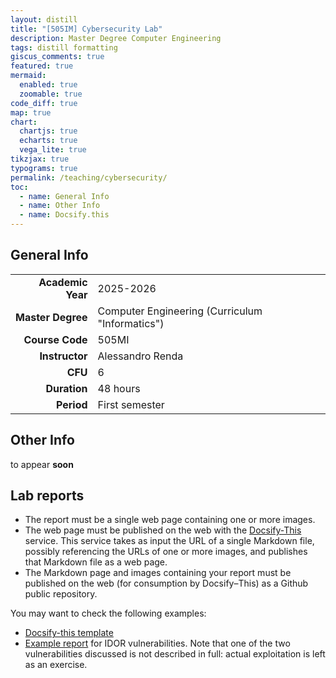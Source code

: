 ```yaml
---
layout: distill
title: "[505IM] Cybersecurity Lab"
description: Master Degree Computer Engineering
tags: distill formatting
giscus_comments: true
featured: true
mermaid:
  enabled: true
  zoomable: true
code_diff: true
map: true
chart:
  chartjs: true
  echarts: true
  vega_lite: true
tikzjax: true
typograms: true
permalink: /teaching/cybersecurity/
toc:
  - name: General Info
  - name: Other Info
  - name: Docsify.this
---
```




## General Info

|  |                            |
|----------:|-----------------------------------------------|
| **Academic Year**      | 2025-2026       |
| **Master Degree**       | Computer Engineering (Curriculum "Informatics")       |
| **Course Code**       | 505MI                          |
| **Instructor**      | Alessandro Renda                         |
| **CFU**      | 6 |
| **Duration**    | 48 hours |
| **Period**     | First semester              |

## Other Info


<div class="callout-note">
  <p>to appear <strong>soon</strong></p>
</div>


## Lab reports 

- The report must be a single web page containing one or more images.
- The web page must be published on the web with the [Docsify-⁠This](https://docsify-this.net/#/) service. This service takes as input the URL of a single Markdown file, possibly referencing the URLs of one or more images, and publishes that Markdown file as a web page.
- The Markdown page and images containing your report must be published on the web (for consumption by Docsify⁠–⁠This) as a Github public repository.


You may want to check the following examples:
- [Docsify-this template](https://docsify-this.net/?basePath=https://raw.githubusercontent.com/alerenda/alerenda.github.io/master/_reports/template&homepage=home.md#/)
- [Example report](https://docsify-this.net/?basePath=https://raw.githubusercontent.com/alerenda/alerenda.github.io/master/_reports/IDOR&homepage=idor.md#/) for IDOR vulnerabilities. Note that one of the two vulnerabilities discussed is not described in full: actual exploitation is left as an exercise.

